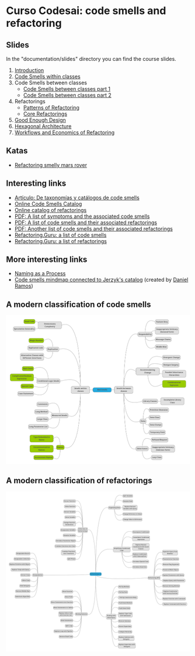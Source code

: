 # Curso Codesai: code smells and refactoring

## Slides
In the "documentation/slides" directory you can find the course slides.

1. [Introduction](./documentation/slides/1_Introduction.pdf)
2. [Code Smells within classes](documentation%2Fslides%2F2_Code_Smells_within_classes.pdf)
3. Code Smells between classes
   * [Code Smells between classes part 1](documentation%2Fslides%2F3a_Code_Smells_between_classes.pdf)
   * [Code Smells between classes part 2](documentation%2Fslides%2F3b_Code_Smells_between_classes.pdf)
4. Refactorings
   * [Patterns of Refactoring](documentation%2Fslides%2F4a_Patterns_of_Refactoring.pdf)
   * [Core Refactorings](documentation%2Fslides%2F4b_Core_Refactorings.pdf)
5. [Good Enough Design](documentation%2Fslides%2F5_Good_Enough_Design.pdf)
6. [Hexagonal Architecture](documentation%2Fslides%2F6_Hexagonal_Architecture.pdf)
7. [Workflows and Economics of Refactoring](documentation%2Fslides%2F7_Workflows_and_Economics_of_Refactoring.pdf)

## Katas
* [Refactoring smelly mars rover](./katas/refactoring-smelly-mars-rover)

## Interesting links
* [Artículo: De taxonomías y catálogos de code smells](https://codesai.com/posts/2022/09/code-smells-taxonomies-and-catalogs)
* [Online Code Smells Catalog](https://luzkan.github.io/smells/)
* [Online catalog of refactorings](https://refactoring.com/catalog/)
* [PDF: A list of symptoms and the associated code smells](documentation/smells-and-their-solutions/wake_symptoms_and_smells.pdf)
* [PDF: A list of code smells and their associated refactorings](documentation/smells-and-their-solutions/wake_smells_to_refactorings.pdf)
* [PDF: Another list of code smells and their associated refactorings](documentation/smells-and-their-solutions/wake_smells_to_refactorings.pdf)
* [Refactoring.Guru: a list of code smells](https://refactoring.guru/refactoring/smells)
* [Refactoring.Guru: a list of refactorings](https://refactoring.guru/refactoring/techniques)

## More interesting links
* [Naming as a Process](https://www.digdeeproots.com/articles/on/naming-process/)
* [Code smells mindmap connected to Jerzyk's catalog](https://www.mindmeister.com/app/map/3025490820?t=nCw69SqYKL) (created by [Daniel Ramos](https://twitter.com/DanielRamosAcos))

## A modern classification of code smells
![Code Smells map](documentation/images/code_smells_wake_map.png)

## A modern classification of refactorings
![refactorings map](documentation/images/refactoring_edicion_2.jpeg)
